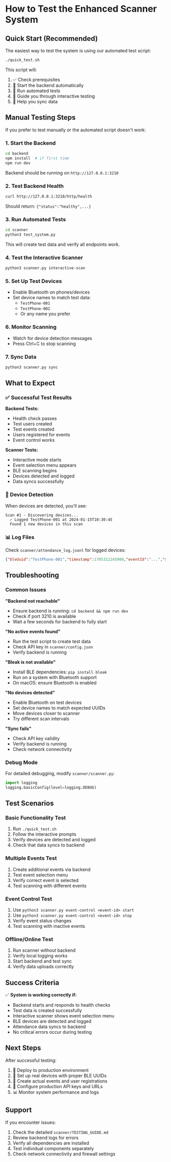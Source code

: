 # How to Test the Enhanced Scanner System

## Quick Start (Recommended)

The easiest way to test the system is using our automated test script:

```bash
./quick_test.sh
```

This script will:
1. ✅ Check prerequisites
2. 🚀 Start the backend automatically
3. 🧪 Run automated tests
4. 🎯 Guide you through interactive testing
5. 🔄 Help you sync data

## Manual Testing Steps

If you prefer to test manually or the automated script doesn't work:

### 1. Start the Backend
```bash
cd backend
npm install  # if first time
npm run dev
```
Backend should be running on `http://127.0.0.1:3210`

### 2. Test Backend Health
```bash
curl http://127.0.0.1:3210/http/health
```
Should return: `{"status":"healthy",...}`

### 3. Run Automated Tests
```bash
cd scanner
python3 test_system.py
```
This will create test data and verify all endpoints work.

### 4. Test the Interactive Scanner
```bash
python3 scanner.py interactive-scan
```

### 5. Set Up Test Devices
- Enable Bluetooth on phones/devices
- Set device names to match test data:
  - `TestPhone-001`
  - `TestPhone-002`
  - Or any name you prefer

### 6. Monitor Scanning
- Watch for device detection messages
- Press Ctrl+C to stop scanning

### 7. Sync Data
```bash
python3 scanner.py sync
```

## What to Expect

### ✅ Successful Test Results

**Backend Tests:**
- Health check passes
- Test users created
- Test events created
- Users registered for events
- Event control works

**Scanner Tests:**
- Interactive mode starts
- Event selection menu appears
- BLE scanning begins
- Devices detected and logged
- Data syncs successfully

### 📱 Device Detection

When devices are detected, you'll see:
```
Scan #1 - Discovering devices...
  ✓ Logged TestPhone-001 at 2024-01-15T10:30:45
  Found 1 new devices in this scan
```

### 📊 Log Files

Check `scanner/attendance_log.jsonl` for logged devices:
```json
{"bleUuid":"TestPhone-001","timestamp":1705312245000,"eventId":"...","scannerSource":"Test-Scanner-01"}
```

## Troubleshooting

### Common Issues

**"Backend not reachable"**
- Ensure backend is running: `cd backend && npm run dev`
- Check if port 3210 is available
- Wait a few seconds for backend to fully start

**"No active events found"**
- Run the test script to create test data
- Check API key in `scanner/config.json`
- Verify backend is running

**"Bleak is not available"**
- Install BLE dependencies: `pip install bleak`
- Run on a system with Bluetooth support
- On macOS: ensure Bluetooth is enabled

**"No devices detected"**
- Enable Bluetooth on test devices
- Set device names to match expected UUIDs
- Move devices closer to scanner
- Try different scan intervals

**"Sync fails"**
- Check API key validity
- Verify backend is running
- Check network connectivity

### Debug Mode

For detailed debugging, modify `scanner/scanner.py`:
```python
import logging
logging.basicConfig(level=logging.DEBUG)
```

## Test Scenarios

### Basic Functionality Test
1. Run `./quick_test.sh`
2. Follow the interactive prompts
3. Verify devices are detected and logged
4. Check that data syncs to backend

### Multiple Events Test
1. Create additional events via backend
2. Test event selection menu
3. Verify correct event is selected
4. Test scanning with different events

### Event Control Test
1. Use `python3 scanner.py event-control <event-id> start`
2. Use `python3 scanner.py event-control <event-id> stop`
3. Verify event status changes
4. Test scanning with inactive events

### Offline/Online Test
1. Run scanner without backend
2. Verify local logging works
3. Start backend and test sync
4. Verify data uploads correctly

## Success Criteria

✅ **System is working correctly if:**
- Backend starts and responds to health checks
- Test data is created successfully
- Interactive scanner shows event selection menu
- BLE devices are detected and logged
- Attendance data syncs to backend
- No critical errors occur during testing

## Next Steps

After successful testing:
1. 🎯 Deploy to production environment
2. 📱 Set up real devices with proper BLE UUIDs
3. 👥 Create actual events and user registrations
4. 🔧 Configure production API keys and URLs
5. 📊 Monitor system performance and logs

## Support

If you encounter issues:
1. Check the detailed `scanner/TESTING_GUIDE.md`
2. Review backend logs for errors
3. Verify all dependencies are installed
4. Test individual components separately
5. Check network connectivity and firewall settings
